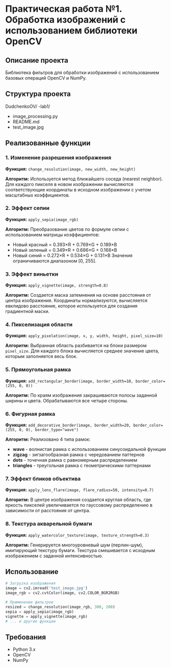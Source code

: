 # Практическая работа №1. Обработка изображений с использованием библиотеки OpenCV

## Описание проекта
Библиотека фильтров для обработки изображений с использованием базовых операций OpenCV и NumPy.

## Структура проекта
DudchenkoOV/
-lab1/
- image_processing.py
- README.md
- test_image.jpg


## Реализованные функции

### 1. Изменение разрешения изображения
**Функция:** `change_resolution(image, new_width, new_height)`

**Алгоритм:** Используется метод ближайшего соседа (nearest neighbor). Для каждого пикселя в новом изображении вычисляются соответствующие координаты в исходном изображении с учетом масштабных коэффициентов.

### 2. Эффект сепии
**Функция:** `apply_sepia(image_rgb)`

**Алгоритм:** Преобразование цветов по формуле сепии с использованием матрицы коэффициентов:
- Новый красный = 0.393×R + 0.769×G + 0.189×B
- Новый зеленый = 0.349×R + 0.686×G + 0.168×B  
- Новый синий = 0.272×R + 0.534×G + 0.131×B
Значения ограничиваются диапазоном [0, 255].

### 3. Эффект виньетки
**Функция:** `apply_vignette(image, strength=0.8)`

**Алгоритм:** Создается маска затемнения на основе расстояния от центра изображения. Координаты нормализуются, вычисляется евклидово расстояние, которое используется для создания градиентной маски.

### 4. Пикселизация области
**Функция:** `apply_pixelation(image, x, y, width, height, pixel_size=10)`

**Алгоритм:** Выбранная область разбивается на блоки размером `pixel_size`. Для каждого блока вычисляется среднее значение цвета, которым заполняется весь блок.

### 5. Прямоугольная рамка
**Функция:** `add_rectangular_border(image, border_width=10, border_color=(255, 0, 0))`

**Алгоритм:** По краям изображения закрашиваются полосы заданной ширины и цвета. Обрабатываются все четыре стороны.

### 6. Фигурная рамка
**Функция:** `add_decorative_border(image, border_width=20, border_color=(255, 0, 0), border_type="wave")`

**Алгоритм:** Реализовано 4 типа рамок:
- **wave** - волнистая рамка с использованием синусоидальной функции
- **zigzag** - зигзагообразная рамка с чередованием паттернов
- **dots** - точечная рамка с равномерным распределением
- **triangles** - треугольная рамка с геометрическими паттернами

### 7. Эффект бликов объектива
**Функция:** `apply_lens_flare(image, flare_radius=50, intensity=0.7)`

**Алгоритм:** В центре изображения создается круглая область, где яркость пикселей увеличивается по гауссовому распределению в зависимости от расстояния от центра.

### 8. Текстура акварельной бумаги
**Функция:** `apply_watercolor_texture(image, texture_strength=0.3)`

**Алгоритм:** Генерируется многоуровневый шум (перлин-шум), имитирующий текстуру бумаги. Текстура смешивается с исходным изображением с заданной интенсивностью.

## Использование

```python
# Загрузка изображения
image = cv2.imread('test_image.jpg')
image_rgb = cv2.cvtColor(image, cv2.COLOR_BGR2RGB)

# Применение фильтров
resized = change_resolution(image_rgb, 300, 200)
sepia = apply_sepia(image_rgb)
vignette = apply_vignette(image_rgb)
# ... и другие функции
```

## Требования

- Python 3.x
- OpenCV
- NumPy
